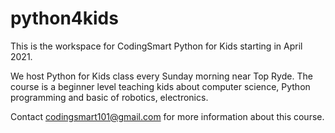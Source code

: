 # python4kids
This is the workspace for CodingSmart Python for Kids starting in April 2021. 

We host Python for Kids class every Sunday morning near Top Ryde. The course is a beginner level teaching kids about computer science, Python programming and basic of robotics, electronics. 

Contact codingsmart101@gmail.com for more information about this course. 


